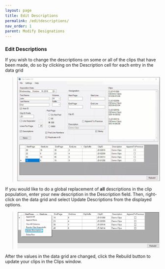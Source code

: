 ```yaml
---
layout: page
title: Edit Descriptions
permalink: /editdescriptions/
nav_order: 1
parent: Modify Designations
---
```


### Edit Descriptions

If you wish to change the descriptions on some or all of the clips that have been made, do so by clicking on the Description cell for each entry in the data grid 

> ![Animation - Editing Descriptions](../assets/manualClipEntry_editDescriptions.gif)

If you would like to do a global replacement of **all** descriptions in the clip population, enter your new description in the Description field.  Then, right-click on the data grid and select Update Descriptions from the displayed options.

> ![Screen Grab - Right-click menu, data grid](../assets/ui_menu_gridRight-Click_updateDescriptions.png)

After the values in the data grid are changed, click the Rebuild button to update your clips in the Clips window.